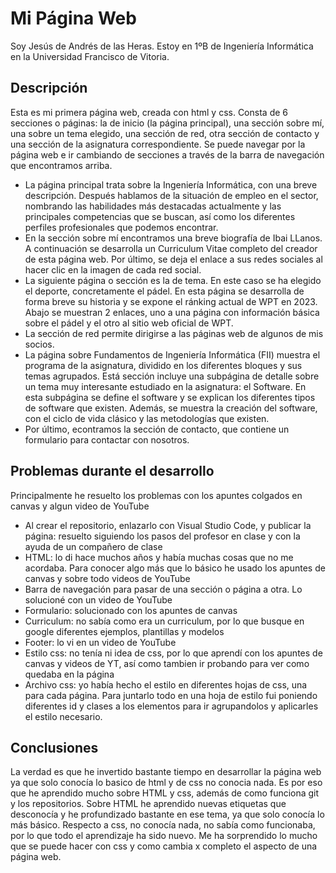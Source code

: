 # Mi Página Web
Soy Jesús de Andrés de las Heras. Estoy en 1ºB de Ingeniería Informática en la Universidad Francisco de Vitoria. 

## Descripción
Esta es mi primera página web, creada con html y css. Consta de 6 secciones o páginas: la de inicio (la página principal), una sección sobre mí, una sobre un tema elegido, una sección de red, otra sección de contacto y una sección de la asignatura correspondiente. Se puede navegar por la página web e ir cambiando de secciones a través de la barra de navegación que encontramos arriba.
- La página principal trata sobre la Ingeniería Informática, con una breve descripción. Después hablamos de la situación de empleo en el sector, nombrando las habilidades más destacadas actualmente y las principales competencias que se buscan, así como los diferentes perfiles profesionales que podemos encontrar.
- En la sección sobre mí encontramos una breve biografía de Ibai LLanos. A continuación se desarrolla un Curriculum Vitae completo del creador de esta página web. Por último, se deja el enlace a sus redes sociales al hacer clic en la imagen de cada red social.
- La siguiente página o sección es la de tema. En este caso se ha elegido el deporte, concretamente el pádel. En esta página se desarrolla de forma breve su historia y se expone el ránking actual de WPT en 2023. Abajo se muestran 2 enlaces, uno a una página con información básica sobre el pádel y el otro al sitio web oficial de WPT.
- La sección de red permite dirigirse a las páginas web de algunos de mis socios.
- La página sobre Fundamentos de Ingeniería Informática (FII) muestra el programa de la asignatura, dividido en los diferentes bloques y sus temas agrupados. Está sección incluye una subpágina de detalle sobre un tema muy interesante estudiado en la asignatura: el Software. En esta subpágina se define el software y se explican los diferentes tipos de software que existen. Además, se muestra la creación del software, con el ciclo de vida clásico y las metodologías que existen.
- Por último, econtramos la sección de contacto, que contiene un formulario para contactar con nosotros.
  
## Problemas durante el desarrollo
Principalmente he resuelto los problemas con los apuntes colgados en canvas y algun video de YouTube
- Al crear el repositorio, enlazarlo con Visual Studio Code, y publicar la página: resuelto siguiendo los pasos del profesor en clase y con la ayuda de un compañero de clase
- HTML: lo di hace muchos años y había muchas cosas que no me acordaba. Para conocer algo más que lo básico he usado los apuntes de canvas y sobre todo videos de YouTube
- Barra de navegación para pasar de una sección o página a otra. Lo solucioné con un video de YouTube
- Formulario: solucionado con los apuntes de canvas
- Curriculum: no sabía como era un curriculum, por lo que busque en google diferentes ejemplos, plantillas y modelos
- Footer: lo vi en un video de YouTube
- Estilo css: no tenía ni idea de css, por lo que aprendí con los apuntes de canvas y videos de YT, así como tambien ir probando para ver como quedaba en la página
- Archivo css: yo había hecho el estilo en diferentes hojas de css, una para cada página. Para juntarlo todo en una hoja de estilo fui poniendo diferentes id y clases a los elementos para ir agrupandolos y aplicarles el estilo necesario.

## Conclusiones
La verdad es que he invertido bastante tiempo en desarrollar la página web ya que solo conocía lo basico de html y de css no conocia nada. Es por eso que he aprendido mucho sobre HTML y css, además de como funciona git y los repositorios. Sobre HTML he aprendido nuevas etiquetas que desconocía y he profundizado bastante en ese tema, ya que solo conocía lo más básico. Respecto a css, no conocía nada, no sabía como funcionaba, por lo que todo el aprendizaje ha sido nuevo. Me ha sorprendido lo mucho que se puede hacer con css y como cambia x completo el aspecto de una página web.

